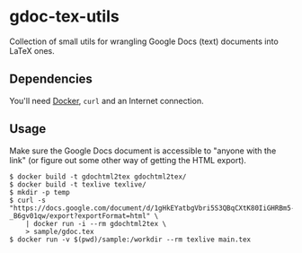 gdoc-tex-utils
==============

Collection of small utils for wrangling Google Docs (text) documents into LaTeX ones.

Dependencies
------------

You'll need [Docker](https://www.docker.com/), `curl` and an Internet connection.

Usage
-----

Make sure the Google Docs document is accessible to "anyone with the link" (or figure out some other way of getting the HTML export).

```
$ docker build -t gdochtml2tex gdochtml2tex/
$ docker build -t texlive texlive/
$ mkdir -p temp
$ curl -s "https://docs.google.com/document/d/1gHkEYatbgVbri5S3QBqCXtK80IiGHRBm5-_B6gv01qw/export?exportFormat=html" \
    | docker run -i --rm gdochtml2tex \
    > sample/gdoc.tex
$ docker run -v $(pwd)/sample:/workdir --rm texlive main.tex
```
